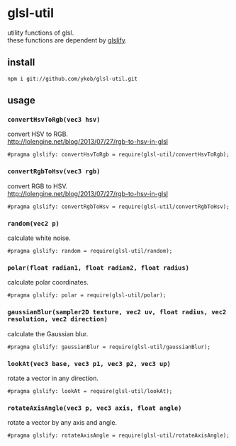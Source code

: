 # glsl-util

utility functions of glsl.  
these functions are dependent by [glslify](https://github.com/glslify/glslify).

## install

```
npm i git://github.com/ykob/glsl-util.git
```

## usage

### `convertHsvToRgb(vec3 hsv)`

convert HSV to RGB.  
http://lolengine.net/blog/2013/07/27/rgb-to-hsv-in-glsl

```
#pragma glslify: convertHsvToRgb = require(glsl-util/convertHsvToRgb);
```

### `convertRgbToHsv(vec3 rgb)`

convert RGB to HSV.  
http://lolengine.net/blog/2013/07/27/rgb-to-hsv-in-glsl

```
#pragma glslify: convertRgbToHsv = require(glsl-util/convertRgbToHsv);
```

### `random(vec2 p)`

calculate white noise.

```
#pragma glslify: random = require(glsl-util/random);
```

### `polar(float radian1, float radian2, float radius)`

calculate polar coordinates.

```
#pragma glslify: polar = require(glsl-util/polar);
```

### `gaussianBlur(sampler2D texture, vec2 uv, float radius, vec2 resolution, vec2 direction)`

calculate the Gaussian blur.

```
#pragma glslify: gaussianBlur = require(glsl-util/gaussianBlur);
```

### `lookAt(vec3 base, vec3 p1, vec3 p2, vec3 up)`

rotate a vector in any direction.

```
#pragma glslify: lookAt = require(glsl-util/lookAt);
```

### `rotateAxisAngle(vec3 p, vec3 axis, float angle)`

rotate a vector by any axis and angle.

```
#pragma glslify: rotateAxisAngle = require(glsl-util/rotateAxisAngle);
```
